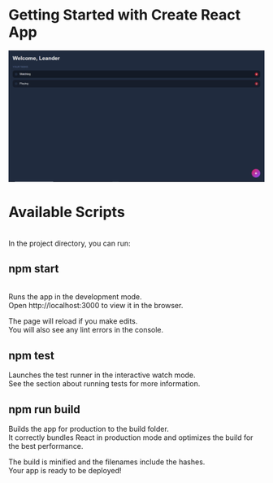 # Getting Started with Create React App
<img src="view.png">

<h1>Available Scripts</h1><br>
In the project directory, you can run:<br>

<h2>npm start</h2><br>
Runs the app in the development mode.<br>
Open <link>http://localhost:3000<link> to view it in the browser.<br>

The page will reload if you make edits.<br>
You will also see any lint errors in the console.<br>

<h2>npm test</h2>
Launches the test runner in the interactive watch mode.<br>
See the section about running tests for more information.<br>

<h2>npm run build</h2>
Builds the app for production to the build folder.<br>
It correctly bundles React in production mode and optimizes the build for the best performance.<br>

The build is minified and the filenames include the hashes.<br>
Your app is ready to be deployed!
